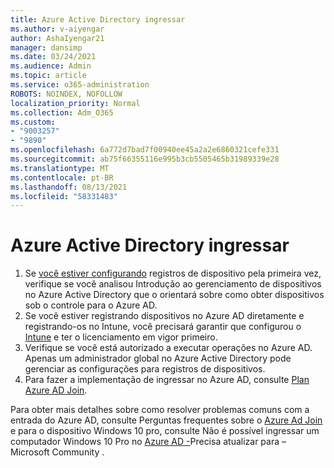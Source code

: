 ```yaml
---
title: Azure Active Directory ingressar
ms.author: v-aiyengar
author: AshaIyengar21
manager: dansimp
ms.date: 03/24/2021
ms.audience: Admin
ms.topic: article
ms.service: o365-administration
ROBOTS: NOINDEX, NOFOLLOW
localization_priority: Normal
ms.collection: Adm_O365
ms.custom:
- "9003257"
- "9890"
ms.openlocfilehash: 6a772d7bad7f00940ee45a2a2e6860321cefe331
ms.sourcegitcommit: ab75f66355116e995b3cb5505465b31989339e28
ms.translationtype: MT
ms.contentlocale: pt-BR
ms.lasthandoff: 08/13/2021
ms.locfileid: "58331483"
---
```

# <a name="azure-active-directory-join"></a>Azure Active Directory ingressar

1. Se [você estiver configurando](https://docs.microsoft.com/azure/active-directory/devices/overview) registros de dispositivo pela primeira vez, verifique se você analisou Introdução ao gerenciamento de dispositivos no Azure Active Directory que o orientará sobre como obter dispositivos sob o controle para o Azure AD. 
1. Se você estiver registrando dispositivos no Azure AD diretamente e registrando-os no Intune, você [](https://docs.microsoft.com/mem/intune/fundamentals/licenses-assign) precisará garantir que configurou o [Intune](https://docs.microsoft.com/mem/intune/enrollment/device-enrollment) e ter o licenciamento em vigor primeiro.
1. Verifique se você está autorizado a executar operações no Azure AD. Apenas um administrador global no Azure Active Directory pode gerenciar as configurações para registros de dispositivos.
1. Para fazer a implementação de ingressar no Azure AD, consulte [Plan Azure AD Join](https://docs.microsoft.com/azure/active-directory/devices/azureadjoin-plan).

Para obter mais detalhes sobre como resolver problemas comuns com a entrada do Azure AD, consulte Perguntas frequentes sobre o [Azure Ad Join](https://docs.microsoft.com/azure/active-directory/devices/faq) e para o dispositivo Windows 10 pro, consulte Não é possível ingressar um computador Windows 10 Pro no [Azure AD -](https://answers.microsoft.com/en-us/msoffice/forum/msoffice_install-mso_win10-mso_365hp/unable-to-join-windows-10-pro-machine-to-azure-ad/abb1ca7d-b317-45ec-a628-e1c10eae2900)Precisa atualizar para – Microsoft Community .
